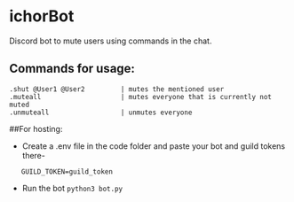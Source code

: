 # ichorBot

Discord bot to mute users using commands in the chat. 

## Commands for usage:

```.muteme                     | to mute yourself
.shut @User1 @User2         | mutes the mentioned user
.muteall                    | mutes everyone that is currently not muted
.unmuteall                  | unmutes everyone
 ```
 
##For hosting:

- Create a .env file in the code folder and paste your bot and guild tokens there-
```DISCORD_TOKEN=bot_token
   GUILD_TOKEN=guild_token
```
- Run the bot
`python3 bot.py`



